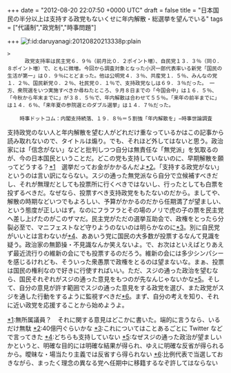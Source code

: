 
+++
date = "2012-08-20 22:07:50 +0000 UTC"
draft = false
title = "日本国民の半分以上は支持する政党もないくせに年内解散・総選挙を望んでいる"
tags = ["代議制","政党制","時事問題"]

+++
<img src="http://cdn-ak.f.st-hatena.com/images/fotolife/d/daruyanagi/20120820/20120820213338.png" alt="f:id:daruyanagi:20120820213338p:plain" title="f:id:daruyanagi:20120820213338p:plain" class="hatena-fotolife"/>

    >
        　政党支持率は民主党６．９％（前月比０．２ポイント増）、自民党１３．３％（同０．８ポイント増）で、ともに微増。今回から調査対象となった小沢一郎代表率いる新党「国民の生活が第一」は０．９％にとどまった。他は公明党４．３％、共産党１．５％、みんなの党１．２％、国民新党０．２％、社民党０．１％で、支持政党なしは６９．３％だった。　一方、衆院選をいつ実施すべきか尋ねたところ、９月８日までの「今国会中」は１６．５％、「今秋から年末までに」が３８．５％で、年内解散は合わせて５５％。「来年の前半までに」は１４．６％、「来年夏の参院選とのダブル選挙」は１４．７％だった。

        時事ドットコム：内閣支持続落、１９．８％＝５割強「年内解散を」−時事世論調査
    
支持政党のない人と年内解散を望む人がどれだけ重なっているかはこの記事から読み取れないので、タイトルは煽り。でも、それほど外してはないと思う。政治家には「信念がない」などと批判しつつ自分は無責任な「無党派」を気取るのが、今の日本国民ということだ。どこの党も支持していないのに、早期解散を願ってどうする？<a href="#f1" name="fn1" title="無所属議員？　それに関する意見はどこかに書いた。端的に言うなら、いるだけ無駄">*1</a>　選挙だってお金がかかるんだよ<a href="#f2" name="fn2" title="40億円ぐらいかな">*2</a>。「支持する政党がない」というのは言い訳にならない。スジの通った無党派なら自分で立候補すべきだし、それが無理だとしても投票所に行くべきではないし、行ったとしても白票を投ずるべきだ。なぜなら、投票すべき支持政党をもたないのだから。ましてや、解散の時期などいつでもよろしい、予算がかかるのだから任期満了が望ましい、という態度が正しいはず。なのにフラフラとその場のノリで虎の子の票を民主党へ差し上げたのがこのザマだ。民主党がただの選挙互助会で、政権をとったら分裂必至で、マニフェストなど守りようのないのは明らかなのに<a href="#f3" name="fn3" title="これについてはことあるごとに Twitter などで言ってきた">*3</a>。別に自民党がいいとは言わないが<a href="#f4" name="fn4" title="どちらも支持していない">*4</a>、ああいう党に国民の大多数が投票するなんて見識を疑う。政治家の無節操・不見識なんか笑えないよ。で、お次はといえばとりあえず最近流行りの維新の会にでも投票するのだろう。維新の会には多少シンパシーを感じるけれども、そういった衆愚票で政権をとるのは望まないな。まぁ、投票は国民の権利なので好きに行使すればいい。ただ、スジの通った政治を望むなら、国民それぞれがスジの通った意見をもつのが先なんじゃないかな<a href="#f5" name="fn5" title="なぜスジの通った政治が望ましいかというと、明確な目的には明確な結果が得られ、ゆえに明確な反省が得られるから。曖昧な・場当たり主義では反省すら得られない">*5</a>。そして、自分の意見が許す範囲でスジの通った意見をする政党を選び、また政党がスジを通した行動をするように監視すべきだ<a href="#f6" name="fn6" title="比例代表で当選しておきながら、まったく理念の異なる党へ任期中に移籍するなぞ許してはならない">*6</a>。まず、自分の考えを知り、それに近い政党を応援することから始めようよ。
<div class="footnote">
<a href="#fn1" name="f1" class="footnote-number">*1</a><span class="footnote-delimiter">:</span><span class="footnote-text">無所属議員？　それに関する意見はどこかに書いた。端的に言うなら、いるだけ無駄</span>
<a href="#fn2" name="f2" class="footnote-number">*2</a><span class="footnote-delimiter">:</span><span class="footnote-text">40億円ぐらいかな</span>
<a href="#fn3" name="f3" class="footnote-number">*3</a><span class="footnote-delimiter">:</span><span class="footnote-text">これについてはことあるごとに Twitter などで言ってきた</span>
<a href="#fn4" name="f4" class="footnote-number">*4</a><span class="footnote-delimiter">:</span><span class="footnote-text">どちらも支持していない</span>
<a href="#fn5" name="f5" class="footnote-number">*5</a><span class="footnote-delimiter">:</span><span class="footnote-text">なぜスジの通った政治が望ましいかというと、明確な目的には明確な結果が得られ、ゆえに明確な反省が得られるから。曖昧な・場当たり主義では反省すら得られない</span>
<a href="#fn6" name="f6" class="footnote-number">*6</a><span class="footnote-delimiter">:</span><span class="footnote-text">比例代表で当選しておきながら、まったく理念の異なる党へ任期中に移籍するなぞ許してはならない</span>
</div>

